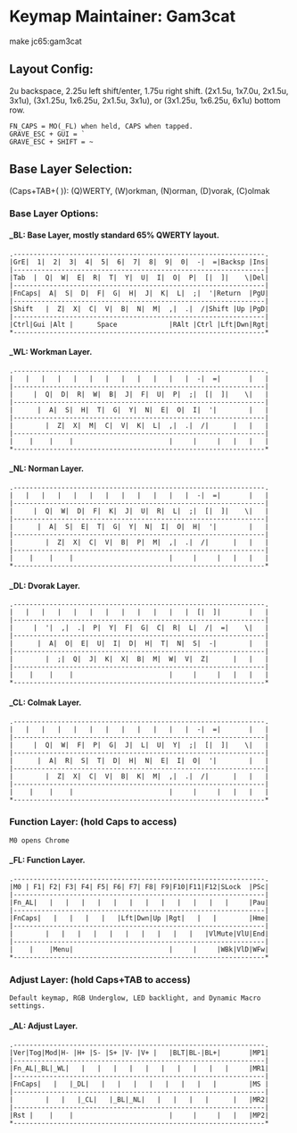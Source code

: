 # Keymap Maintainer: Gam3cat
make jc65:gam3cat
## Layout Config:
2u backspace, 2.25u left shift/enter, 1.75u right shift.
(2x1.5u, 1x7.0u, 2x1.5u, 3x1u), (3x1.25u, 1x6.25u, 2x1.5u, 3x1u), or
(3x1.25u, 1x6.25u, 6x1u) bottom row.

    FN_CAPS = MO(_FL) when held, CAPS when tapped.
    GRAVE_ESC + GUI = `
    GRAVE_ESC + SHIFT = ~

## Base Layer Selection:
(Caps+TAB+(  )): (Q)WERTY, (W)orkman, (N)orman, (D)vorak, (C)olmak

### Base Layer Options:
#### _BL: Base Layer, mostly standard 65% QWERTY layout.
    .---------------------------------------------------------------.
    |GrE|  1|  2|  3|  4|  5|  6|  7|  8|  9|  0|  -|  =|Backsp |Ins|
    |---------------------------------------------------------------|
    |Tab  |  Q|  W|  E|  R|  T|  Y|  U|  I|  O|  P|  [|  ]|    \|Del|
    |---------------------------------------------------------------|
    |FnCaps|  A|  S|  D|  F|  G|  H|  J|  K|  L|  ;|  '|Return  |PgU|
    |---------------------------------------------------------------|
    |Shift   |  Z|  X|  C|  V|  B|  N|  M|  ,|  .|  /|Shift |Up |PgD|
    |---------------------------------------------------------------|
    |Ctrl|Gui |Alt |      Space             |RAlt |Ctrl |Lft|Dwn|Rgt|
    *---------------------------------------------------------------*

#### _WL: Workman Layer.
    .---------------------------------------------------------------.
    |   |   |   |   |   |   |   |   |   |   |   |  -|  =|       |   |
    |---------------------------------------------------------------|
    |     |  Q|  D|  R|  W|  B|  J|  F|  U|  P|  ;|  [|  ]|    \|   |
    |---------------------------------------------------------------|
    |      |  A|  S|  H|  T|  G|  Y|  N|  E|  O|  I|  '|        |   |
    |---------------------------------------------------------------|
    |        |  Z|  X|  M|  C|  V|  K|  L|  ,|  .|  /|      |   |   |
    |---------------------------------------------------------------|
    |    |    |    |                        |     |     |   |   |   |
    *---------------------------------------------------------------*

#### _NL: Norman Layer.
    .---------------------------------------------------------------.
    |   |   |   |   |   |   |   |   |   |   |   |  -|  =|       |   |
    |---------------------------------------------------------------|
    |     |  Q|  W|  D|  F|  K|  J|  U|  R|  L|  ;|  [|  ]|    \|   |
    |---------------------------------------------------------------|
    |      |  A|  S|  E|  T|  G|  Y|  N|  I|  O|  H|  '|        |   |
    |---------------------------------------------------------------|
    |        |  Z|  X|  C|  V|  B|  P|  M|  ,|  .|  /|      |   |   |
    |---------------------------------------------------------------|
    |    |    |    |                        |     |     |   |   |   |
    *---------------------------------------------------------------*

#### _DL: Dvorak Layer.
    .---------------------------------------------------------------.
    |   |   |   |   |   |   |   |   |   |   |   |  [|  ]|       |   |
    |---------------------------------------------------------------|
    |     |  '|  ,|  .|  P|  Y|  F|  G|  C|  R|  L|  /|  =|    \|   |
    |---------------------------------------------------------------|
    |      |  A|  O|  E|  U|  I|  D|  H|  T|  N|  S|  -|        |   |
    |---------------------------------------------------------------|
    |        |  ;|  Q|  J|  K|  X|  B|  M|  W|  V|  Z|      |   |   |
    |---------------------------------------------------------------|
    |    |    |    |                        |     |     |   |   |   |
    *---------------------------------------------------------------*

#### _CL: Colmak Layer.
    .---------------------------------------------------------------.
    |   |   |   |   |   |   |   |   |   |   |   |  -|  =|       |   |
    |---------------------------------------------------------------|
    |     |  Q|  W|  F|  P|  G|  J|  L|  U|  Y|  ;|  [|  ]|    \|   |
    |---------------------------------------------------------------|
    |      |  A|  R|  S|  T|  D|  H|  N|  E|  I|  O|  '|        |   |
    |---------------------------------------------------------------|
    |        |  Z|  X|  C|  V|  B|  K|  M|  ,|  .|  /|      |   |   |
    |---------------------------------------------------------------|
    |    |    |    |                        |     |     |   |   |   |
    *---------------------------------------------------------------*

### Function Layer: (hold Caps to access)
    M0 opens Chrome
#### _FL: Function Layer.
    .---------------------------------------------------------------.
    |M0 | F1| F2| F3| F4| F5| F6| F7| F8| F9|F10|F11|F12|SLock  |PSc|
    |---------------------------------------------------------------|
    |Fn_AL|   |   |   |   |   |   |   |   |   |   |   |   |     |Pau|
    |---------------------------------------------------------------|
    |FnCaps|   |   |   |   |   |Lft|Dwn|Up |Rgt|   |   |        |Hme|
    |---------------------------------------------------------------|
    |        |   |   |   |   |   |   |   |   |   |   |VlMute|VlU|End|
    |---------------------------------------------------------------|
    |    |    |Menu|                        |     |     |WBk|VlD|WFw|
    *---------------------------------------------------------------*

### Adjust Layer: (hold Caps+TAB to access)
    Default keymap, RGB Underglow, LED backlight, and Dynamic Macro settings.
#### _AL: Adjust Layer.
    .---------------------------------------------------------------.
    |Ver|Tog|Mod|H- |H+ |S- |S+ |V- |V+ |   |BLT|BL-|BL+|       |MP1|
    |---------------------------------------------------------------|
    |Fn_AL|_BL|_WL|   |   |   |   |   |   |   |   |   |   |     |MR1|
    |---------------------------------------------------------------|
    |FnCaps|   |   |_DL|   |   |   |   |   |   |   |   |        |MS |
    |---------------------------------------------------------------|
    |        |   |   |_CL|   |_BL|_NL|   |   |   |   |      |   |MR2|
    |---------------------------------------------------------------|
    |Rst |    |    |                        |     |     |   |   |MP2|
    *---------------------------------------------------------------*

